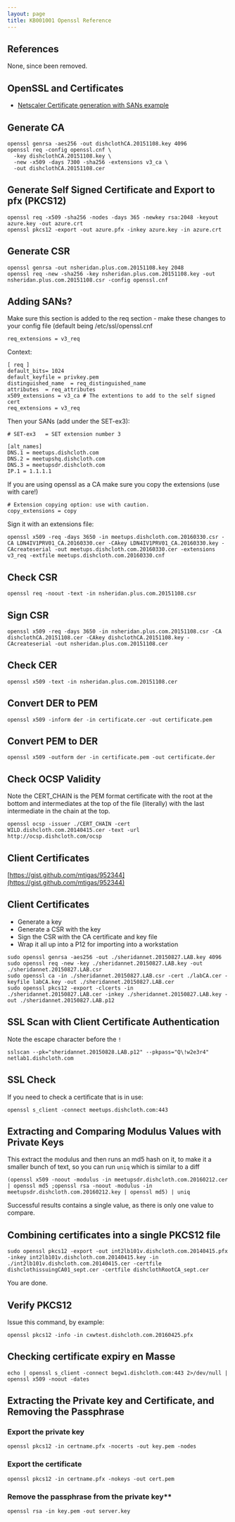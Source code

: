 ```yaml
---
layout: page
title: KB001001 Openssl Reference
---
```


## References

None, since been removed.

## OpenSSL and Certificates

*   [Netscaler Certificate generation with SANs example](https://nsheridan.plus.com/dokuwiki/doku.php?id=netscaler_certificate_example:openssl)

## Generate CA

```
openssl genrsa -aes256 -out dishclothCA.20151108.key 4096
openssl req -config openssl.cnf \
  -key dishclothCA.20151108.key \
  -new -x509 -days 7300 -sha256 -extensions v3_ca \
  -out dishclothCA.20151108.cer
```

## Generate Self Signed Certificate and Export to pfx (PKCS12)

```
openssl req -x509 -sha256 -nodes -days 365 -newkey rsa:2048 -keyout azure.key -out azure.crt
openssl pkcs12 -export -out azure.pfx -inkey azure.key -in azure.crt 
```

## Generate CSR

```
openssl genrsa -out nsheridan.plus.com.20151108.key 2048
openssl req -new -sha256 -key nsheridan.plus.com.20151108.key -out nsheridan.plus.com.20151108.csr -config openssl.cnf
```

## Adding SANs?

Make sure this section is added to the req section - make these changes to your config file (default being /etc/ssl/openssl.cnf

```
req_extensions = v3_req
```

Context:

```
[ req ]
default_bits= 1024
default_keyfile = privkey.pem
distinguished_name  = req_distinguished_name
attributes  = req_attributes
x509_extensions = v3_ca # The extentions to add to the self signed cert
req_extensions = v3_req
```

Then your SANs (add under the SET-ex3):

```
# SET-ex3   = SET extension number 3

[alt_names]
DNS.1 = meetups.dishcloth.com
DNS.2 = meetupshq.dishcloth.com
DNS.3 = meetupsdr.dishcloth.com
IP.1 = 1.1.1.1
```

If you are using openssl as a CA make sure you copy the extensions (use with care!)

```
# Extension copying option: use with caution.
copy_extensions = copy
```

Sign it with an extensions file:

```
openssl x509 -req -days 3650 -in meetups.dishcloth.com.20160330.csr -CA LDN4IV1PRV01_CA.20160330.cer -CAkey LDN4IV1PRV01_CA.20160330.key -CAcreateserial -out meetups.dishcloth.com.20160330.cer -extensions v3_req -extfile meetups.dishcloth.com.20160330.cnf
```

## Check CSR

```
openssl req -noout -text -in nsheridan.plus.com.20151108.csr
```

## Sign CSR

```
openssl x509 -req -days 3650 -in nsheridan.plus.com.20151108.csr -CA dishclothCA.20151108.cer -CAkey dishclothCA.20151108.key -CAcreateserial -out nsheridan.plus.com.20151108.cer
```

## Check CER

```
openssl x509 -text -in nsheridan.plus.com.20151108.cer
```

## Convert DER to PEM

```
openssl x509 -inform der -in certificate.cer -out certificate.pem
```

## Convert PEM to DER

```
openssl x509 -outform der -in certificate.pem -out certificate.der
```

## Check OCSP Validity

Note the CERT_CHAIN is the PEM format certificate with the root at the bottom and intermediates at the top of the file (literally) with the last intermediate in the chain at the top.

```
openssl ocsp -issuer ./CERT_CHAIN -cert WILD.dishcloth.com.20140415.cer -text -url http://ocsp.dishcloth.com/ocsp
```

## Client Certificates

[https://gist.github.com/mtigas/952344](https://gist.github.com/mtigas/952344)

## Client Certificates

*   Generate a key
*   Generate a CSR with the key
*   Sign the CSR with the CA certificate and key file
*   Wrap it all up into a P12 for importing into a workstation

```
sudo openssl genrsa -aes256 -out ./sheridannet.20150827.LAB.key 4096
sudo openssl req -new -key ./sheridannet.20150827.LAB.key -out ./sheridannet.20150827.LAB.csr
sudo openssl ca -in ./sheridannet.20150827.LAB.csr -cert ./labCA.cer -keyfile labCA.key -out ./sheridannet.20150827.LAB.cer
sudo openssl pkcs12 -export -clcerts -in ./sheridannet.20150827.LAB.cer -inkey ./sheridannet.20150827.LAB.key -out ./sheridannet.20150827.LAB.p12
```

## SSL Scan with Client Certificate Authentication

Note the escape character before the `!`

```
sslscan --pk="sheridannet.20150828.LAB.p12" --pkpass="Q\!w2e3r4" netlab1.dishcloth.com
```
## SSL Check

If you need to check a certificate that is in use:

```
openssl s_client -connect meetups.dishcloth.com:443
```

## Extracting and Comparing Modulus Values with Private Keys

This extract the modulus and then runs an md5 hash on it, to make it a smaller bunch of text, so you can run `uniq` which is similar to a diff

```
(openssl x509 -noout -modulus -in meetupsdr.dishcloth.com.20160212.cer | openssl md5 ;openssl rsa -noout -modulus -in meetupsdr.dishcloth.com.20160212.key | openssl md5) | uniq
```

Successful results contains a single value, as there is only one value to compare.

## Combining certificates into a single PKCS12 file

```
sudo openssl pkcs12 -export -out int2lb101v.dishcloth.com.20140415.pfx -inkey int2lb101v.dishcloth.com.20140415.key -in ./int2lb101v.dishcloth.com.20140415.cer -certfile dishclothissuingCA01_sept.cer -certfile dishclothRootCA_sept.cer
```

You are done.

## Verify PKCS12

Issue this command, by example:

```
openssl pkcs12 -info -in cxwtest.dishcloth.com.20160425.pfx
```

## Checking certificate expiry en Masse

```
echo | openssl s_client -connect begw1.dishcloth.com:443 2>/dev/null | openssl x509 -noout -dates
```

## Extracting the Private key and Certificate, and Removing the Passphrase

### Export the private key

```
openssl pkcs12 -in certname.pfx -nocerts -out key.pem -nodes
```

### Export the certificate

```
openssl pkcs12 -in certname.pfx -nokeys -out cert.pem
```

### Remove the passphrase from the private key**

```
openssl rsa -in key.pem -out server.key
```